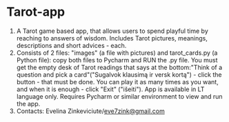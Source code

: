 # Tarot-app
1. A Tarot game based app, that allows users to spend playful  time by reaching to answers of wisdom. Includes Tarot pictures, meanings, descriptions and short advices - each.
2. Consists of 2 files: "images" (a file with pictures) and tarot_cards.py (a Python file): copy both files to Pycharm and RUN the .py file. You must get the empty desk of Tarot readings that says at the bottom:"Think of a question and pick a card"("Sugalvok klausimą ir versk kortą") - click the button - that must be done. You can play it as many times as you want, and when it is enough - click "Exit" ("išeiti").
App is available in LT language only.
Requires Pycharm or similar environment to view and run the app.
4. Contacts: Evelina Zinkeviciute/eve7zink@gmail.com
